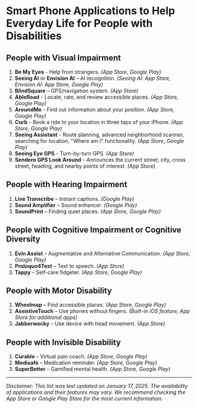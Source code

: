 # Smart Phone Applications to Help Everyday Life for People with Disabilities

## People with Visual Impairment
1. **Be My Eyes** - Help from strangers. *(App Store, Google Play)*
2. **Seeing AI** or **Envision AI** – AI recognition. *(Seeing AI: App Store, Envision AI: App Store, Google Play)*
3. **BlindSquare** – GPS/navigation system. *(App Store)*
4. **AbleRoad** - Locate, rate, and review accessible places. *(App Store, Google Play)*
5. **AroundMe** - Find out information about your position. *(App Store, Google Play)*
6. **Curb** - Book a ride to your location in three taps of your iPhone. *(App Store, Google Play)*
7. **Seeing Assistant** - Route planning, advanced neighborhood scanner, searching for location, "Where am I" functionality. *(App Store, Google Play)*
8. **Seeing Eye GPS** - Turn-by-turn GPS. *(App Store)*
9. **Sendero GPS Look Around** - Announces the current street, city, cross street, heading, and nearby points of interest. *(App Store)*

## People with Hearing Impairment
1. **Live Transcribe** – Instant captions. *(Google Play)*
2. **Sound Amplifier** – Sound enhancer. *(Google Play)*
3. **SoundPrint** – Finding quiet places. *(App Store, Google Play)*

## People with Cognitive Impairment or Cognitive Diversity
1. **Evin Assist** – Augmentative and Alternative Communication. *(App Store, Google Play)*
2. **Proloquo4Text** – Text to speech. *(App Store)*
3. **Tappy** – Self-care fidgeter. *(App Store, Google Play)*

## People with Motor Disability
1. **Wheelmap** – Find accessible places. *(App Store, Google Play)*
2. **AssistiveTouch** – Use phones without fingers. *(Built-in iOS feature, App Store for additional apps)*
3. **Jabberwocky** – Use device with head movement. *(App Store)*

## People with Invisible Disability
1. **Curable** – Virtual pain coach. *(App Store, Google Play)*
2. **Medisafe** – Medication reminder. *(App Store, Google Play)*
3. **SuperBetter** – Gamified mental health. *(App Store, Google Play)*

---

*Disclaimer: This list was last updated on January 17, 2025. The availability of applications and their features may vary. We recommend checking the App Store or Google Play Store for the most current information.*
